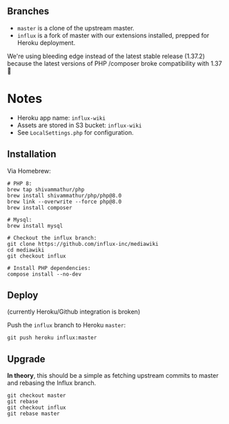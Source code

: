 ## Branches

- `master` is a clone of the upstream master.
- `influx` is a fork of master with our extensions installed, prepped for Heroku deployment.

We're using bleeding edge instead of the latest stable release (1.37.2) because the latest versions of PHP /composer broke compatibility with 1.37 🤪

# Notes

- Heroku app name: `influx-wiki`
- Assets are stored in S3 bucket: `influx-wiki`
- See `LocalSettings.php` for configuration.

## Installation

Via Homebrew:

    # PHP 8:
    brew tap shivammathur/php
    brew install shivammathur/php/php@8.0
    brew link --overwrite --force php@8.0
    brew install composer

    # Mysql:
    brew install mysql

    # Checkout the influx branch:
    git clone https://github.com/influx-inc/mediawiki
    cd mediawiki
    git checkout influx

    # Install PHP dependencies:
    compose install --no-dev

## Deploy

(currently Heroku/Github integration is broken)

Push the `influx` branch to Heroku `master`:

    git push heroku influx:master


## Upgrade

**In theory**, this should be a simple as fetching upstream commits to master and rebasing the Influx branch.

    git checkout master
    git rebase
    git checkout influx
    git rebase master
